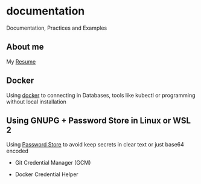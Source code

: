 # documentation

Documentation, Practices and Examples

## About me

My [Resume](./CV/README.md)

## Docker

Using [docker](./Docker/README.md) to connecting in Databases, tools like kubectl or programming without local installation

## Using GNUPG + Password Store in Linux or WSL 2

Using [Password Store](./GCM/README.md) to avoid keep secrets in clear text or just base64 encoded

* Git Credential Manager (GCM)

* Docker Credential Helper
